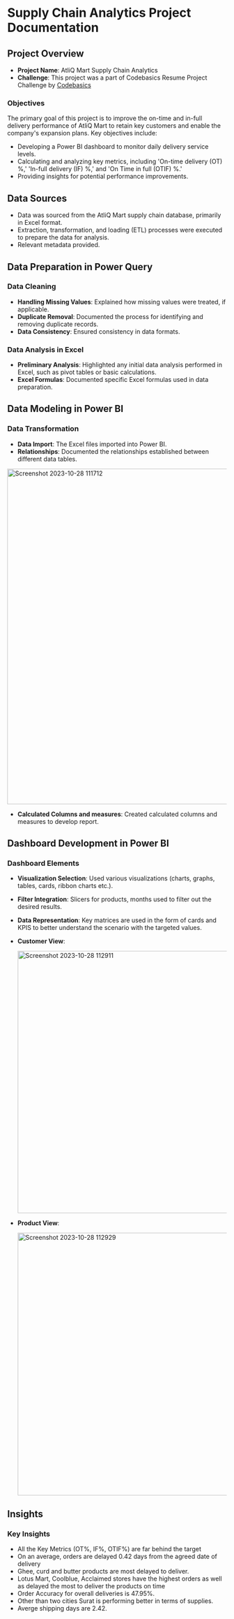# Supply Chain Analytics Project Documentation

## Project Overview

- **Project Name**: AtliQ Mart Supply Chain Analytics
- **Challenge**: This project was a part of Codebasics Resume Project Challenge by [Codebasics](https://codebasics.io/challenge/codebasics-resume-project-challenge)

### Objectives
The primary goal of this project is to improve the on-time and in-full delivery performance of AtliQ Mart to retain key customers and enable the company's expansion plans. Key objectives include:
- Developing a Power BI dashboard to monitor daily delivery service levels.
- Calculating and analyzing key metrics, including 'On-time delivery (OT) %,' 'In-full delivery (IF) %,' and 'On Time in full (OTIF) %.'
- Providing insights for potential performance improvements.

## Data Sources

- Data was sourced from the AtliQ Mart supply chain database, primarily in Excel format.
- Extraction, transformation, and loading (ETL) processes were executed to prepare the data for analysis.
- Relevant metadata provided.

## Data Preparation in Power Query

### Data Cleaning

- **Handling Missing Values**: Explained how missing values were treated, if applicable.
- **Duplicate Removal**: Documented the process for identifying and removing duplicate records.
- **Data Consistency**: Ensured consistency in data formats.

### Data Analysis in Excel

- **Preliminary Analysis**: Highlighted any initial data analysis performed in Excel, such as pivot tables or basic calculations.
- **Excel Formulas**: Documented specific Excel formulas used in data preparation.

## Data Modeling in Power BI

### Data Transformation

- **Data Import**: The Excel files imported into Power BI.
- **Relationships**: Documented the relationships established between different data tables.

<img width="769" alt="Screenshot 2023-10-28 111712" src="https://github.com/Sanket0894/Supply-Chain-Analysis/assets/131572641/6c0650bb-6d49-4773-bec9-8f2928bdd701">

  
- **Calculated Columns and measures**: Created calculated columns and measures to develop report.

## Dashboard Development in Power BI

### Dashboard Elements

- **Visualization Selection**: Used various visualizations (charts, graphs, tables, cards, ribbon charts etc.).
- **Filter Integration**: Slicers for products, months used to filter out the desired results.
- **Data Representation**: Key matrices are used in the form of cards and KPIS to better understand the scenario with the targeted values.
- **Customer View**:

    <img width="601" alt="Screenshot 2023-10-28 112911" src="https://github.com/Sanket0894/Supply-Chain-Analysis/assets/131572641/f3ffdf00-e7eb-496a-83f3-ff58271ac578">

- **Product View**:

  <img width="602" alt="Screenshot 2023-10-28 112929" src="https://github.com/Sanket0894/Supply-Chain-Analysis/assets/131572641/2b191580-95b9-4903-b6ce-10fc5fa61199">

## Insights

### Key Insights
- All the Key Metrics (OT%, IF%, OTIF%) are far behind the target
- On an average, orders are delayed 0.42 days from the agreed date of delivery
- Ghee, curd and butter products are most delayed to deliver.
- Lotus Mart, Coolblue, Acclaimed stores have the highest orders as well as delayed the most to deliver the products on time
- Order Accuracy for overall deliveries is 47.95%.
- Other than two cities Surat is performing better in terms of supplies.
- Averge shipping days are 2.42.
